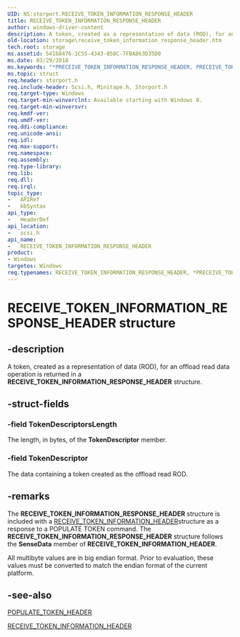 ```yaml
---
UID: NS:storport.RECEIVE_TOKEN_INFORMATION_RESPONSE_HEADER
title: RECEIVE_TOKEN_INFORMATION_RESPONSE_HEADER
author: windows-driver-content
description: A token, created as a representation of data (ROD), for an offload read data operation is returned in a RECEIVE_TOKEN_INFORMATION_RESPONSE_HEADER structure.
old-location: storage\receive_token_information_response_header.htm
tech.root: storage
ms.assetid: 54168476-1C55-4343-858C-7FBA863D35D0
ms.date: 03/29/2018
ms.keywords: "*PRECEIVE_TOKEN_INFORMATION_RESPONSE_HEADER, PRECEIVE_TOKEN_INFORMATION_RESPONSE_HEADER, PRECEIVE_TOKEN_INFORMATION_RESPONSE_HEADER structure pointer [Storage Devices], RECEIVE_TOKEN_INFORMATION_RESPONSE_HEADER, RECEIVE_TOKEN_INFORMATION_RESPONSE_HEADER structure [Storage Devices], scsi/PRECEIVE_TOKEN_INFORMATION_RESPONSE_HEADER, scsi/RECEIVE_TOKEN_INFORMATION_RESPONSE_HEADER, storage.receive_token_information_response_header"
ms.topic: struct
req.header: storport.h
req.include-header: Scsi.h, Minitape.h, Storport.h
req.target-type: Windows
req.target-min-winverclnt: Available starting with Windows 8.
req.target-min-winversvr: 
req.kmdf-ver: 
req.umdf-ver: 
req.ddi-compliance: 
req.unicode-ansi: 
req.idl: 
req.max-support: 
req.namespace: 
req.assembly: 
req.type-library: 
req.lib: 
req.dll: 
req.irql: 
topic_type:
-	APIRef
-	kbSyntax
api_type:
-	HeaderDef
api_location:
-	scsi.h
api_name:
-	RECEIVE_TOKEN_INFORMATION_RESPONSE_HEADER
product:
- Windows
targetos: Windows
req.typenames: RECEIVE_TOKEN_INFORMATION_RESPONSE_HEADER, *PRECEIVE_TOKEN_INFORMATION_RESPONSE_HEADER
---
```


# RECEIVE_TOKEN_INFORMATION_RESPONSE_HEADER structure


## -description


A token, created as a representation of data (ROD), for an offload read data operation is returned in a <b>RECEIVE_TOKEN_INFORMATION_RESPONSE_HEADER</b> structure.


## -struct-fields




### -field TokenDescriptorsLength

The length, in bytes, of the <b>TokenDescriptor</b> member.


### -field TokenDescriptor

The data containing a token created as the offload read ROD.


## -remarks



The <b>RECEIVE_TOKEN_INFORMATION_RESPONSE_HEADER</b> structure is included with a <a href="https://msdn.microsoft.com/library/windows/hardware/hh967731">RECEIVE_TOKEN_INFORMATION_HEADER</a>structure  as a response to a POPULATE TOKEN command. The <b>RECEIVE_TOKEN_INFORMATION_RESPONSE_HEADER</b> structure follows the <b>SenseData</b> member of <b>RECEIVE_TOKEN_INFORMATION_HEADER</b>.

All multibyte values are in big endian format. Prior to evaluation, these values must be converted to match the endian format of the current platform.




## -see-also




<a href="https://msdn.microsoft.com/library/windows/hardware/hh967730">POPULATE_TOKEN_HEADER</a>



<a href="https://msdn.microsoft.com/library/windows/hardware/hh967731">RECEIVE_TOKEN_INFORMATION_HEADER</a>
 

 

